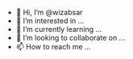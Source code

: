 - 👋 Hi, I’m @wizabsar
- 👀 I’m interested in ...
- 🌱 I’m currently learning ...
- 💞️ I’m looking to collaborate on ...
- 📫 How to reach me ...

<!---
wizabsar/wizabsar is a ✨ special ✨ repository because its `README.md` (this file) appears on your GitHub profile.
You can click the Preview link to take a look at your changes.
--->
